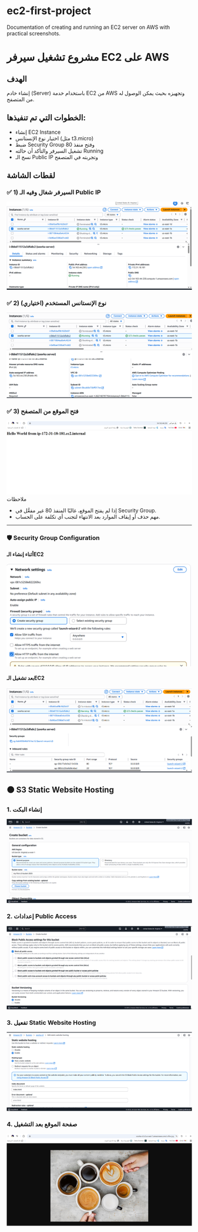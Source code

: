 # ec2-first-project
Documentation of creating and running an EC2 server on AWS with practical screenshots.
# مشروع تشغيل سيرفر EC2 على AWS

## الهدف
إنشاء خادم (Server) باستخدام خدمة EC2 من AWS وتجهيزه بحيث يمكن الوصول له من المتصفح.

## الخطوات التي تم تنفيذها:
- إنشاء EC2 Instance
- اختيار نوع الإنستانس (مثل t3.micro)
- ضبط Security Group وفتح منفذ 80
- تشغيل السيرفر والتأكد أن حالته Running
- نسخ الـ Public IP وتجربته في المتصفح

## لقطات الشاشة

### ✅ 1) السيرفر شغال وفيه الـ Public IP
![EC2 Running](screenshots/my-ec2-instance.png)
### ✅ 2) نوع الإنستانس المستخدم (اختياري)
![Instance Type](screenshots/my-ec2-type.png)
### ✅ 3) فتح الموقع من المتصفح
![Website View](screenshots/my-ec2-website.png)
ملاحظات
- إذا لم يفتح الموقع، غالبًا المنفذ 80 غير مفعَّل في Security Group.
- مهم حذف أو إيقاف الموارد بعد الانتهاء لتجنب أي تكلفة على الحساب.
---

### 🛡️ Security Group Configuration

#### أثناء إنشاء الـEC2
![Security Group During Creation](screenshots/security-group-during-creation.png)

#### بعد تشغيل الـEC2
![Security Group After Running](screenshots/security-group-after-running.png)
## 🟠 S3 Static Website Hosting

### 1. إنشاء البكت
![S3 Bucket Creation](screenshots/my-s3-bucket.png)

### 2. إعدادات Public Access
![S3 Public Access Settings](screenshots/s3-public-access.png)

### 3. تفعيل Static Website Hosting
![S3 Static Website Configuration](screenshots/s3-static-hosting.png)

### 4. صفحة الموقع بعد التشغيل
![S3 Website Live](screenshots/s3-website-live.png)
